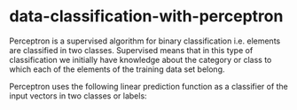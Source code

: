 # data-classification-with-perceptron

Perceptron is a supervised algorithm for binary classification i.e. elements are classified in two classes. Supervised means that in this type of classification we initially have knowledge about the category or class to which each of the elements of the training data set belong. 


Perceptron uses the following linear prediction function as a classifier of the input vectors in two classes or labels:
